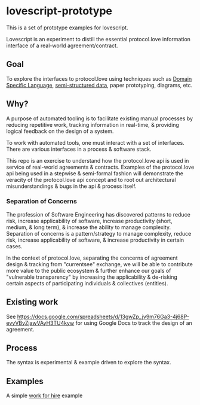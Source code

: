 # lovescript-prototype

This is a set of prototype examples for lovescript.

Lovescript is an experiment to distill the essential protocol.love information interface of a real-world agreement/contract.

## Goal

To explore the interfaces to protocol.love using techniques such as
[Domain Specific Language](https://en.wikipedia.org/wiki/Domain-specific_language), 
[semi-structured data](https://en.wikipedia.org/wiki/Semi-structured_data),
paper prototyping, diagrams, etc.

## Why?

A purpose of automated tooling is to facilitate existing manual processes by reducing repetitive work,
    tracking information in real-time, & providing logical feedback on the design of a system. 

To work with automated tools, one must interact with a set of interfaces.
There are various interfaces in a process & software stack.

This repo is an exercise to understand how the protocol.love api is used in service of real-world agreements & contracts.
Examples of the protocol.love api being used in a stepwise & semi-formal fashion will demonstrate the veracity of the
    protocol.love api concept and to root out architectural misunderstandings & bugs in the api & process itself.

### Separation of Concerns

The profession of Software Engineering has discovered patterns to reduce risk, increase applicability of software,
    increase productivity (short, medium, & long term), & increase the ability to manage complexity.
Separation of concerns is a pattern/strategy to manage complexity, reduce risk, increase applicability of software,
    & increase productivity in certain cases.

In the context of protocol.love, separating the concerns of agreement design & tracking from "currentsee" exchange,
    we will be able to contribute more value to the public ecosystem & further enhance our goals of 
    "vulnerable transparency" by increasing the applicability & de-risking certain aspects of participating 
    individuals & collectives (entities).

## Existing work

See https://docs.google.com/spreadsheets/d/13gwZp_jv9m76Ga3-4j68P-evyVByZjawVAyH3TU4kyw for using Google Docs to track the design of an agreement.

## Process

The syntax is experimental & example driven to explore the syntax.

## Examples

A simple [work for hire](./examples/work-for-hire.example.lvs) example